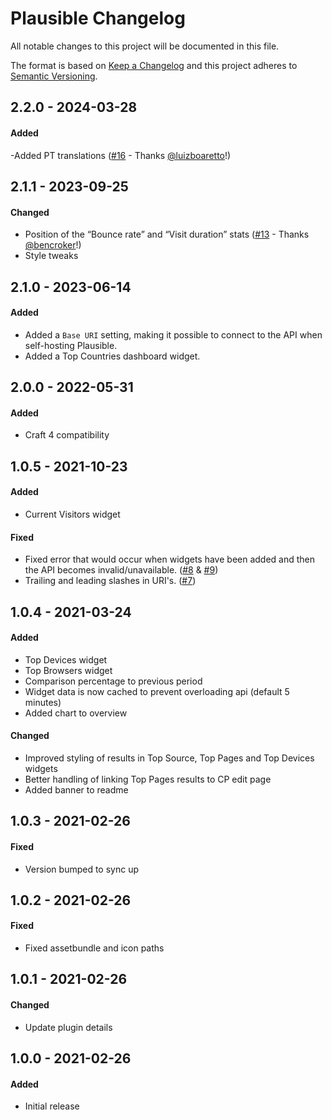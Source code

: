 # Plausible Changelog

All notable changes to this project will be documented in this file.

The format is based on [Keep a Changelog](http://keepachangelog.com/) and this project adheres to [Semantic Versioning](http://semver.org/).

## 2.2.0 - 2024-03-28

#### Added
-Added PT translations ([#16](https://github.com/shornuk/craft-plausible/pull/16) - Thanks [@luizboaretto](https://github.com/luizboaretto)!)

## 2.1.1 - 2023-09-25

#### Changed
- Position of the “Bounce rate” and “Visit duration” stats ([#13](https://github.com/shornuk/craft-plausible/pull/13) - Thanks [@bencroker](https://github.com/bencroker)!)
- Style tweaks

## 2.1.0 - 2023-06-14

#### Added
- Added a `Base URI` setting, making it possible to connect to the API when self-hosting Plausible.
- Added a Top Countries dashboard widget.

## 2.0.0 - 2022-05-31

#### Added
- Craft 4 compatibility

## 1.0.5 - 2021-10-23

#### Added
- Current Visitors widget

#### Fixed
- Fixed error that would occur when widgets have been added and then the API becomes invalid/unavailable. ([#8](https://github.com/shornuk/craft-plausible/issues/8) & [#9](https://github.com/shornuk/craft-plausible/issues/8))
- Trailing and leading slashes in URI's. ([#7](https://github.com/shornuk/craft-plausible/issues/7))

## 1.0.4 - 2021-03-24

#### Added
- Top Devices widget
- Top Browsers widget
- Comparison percentage to previous period
- Widget data is now cached to prevent overloading api (default 5 minutes)
- Added chart to overview

#### Changed
- Improved styling of results in Top Source, Top Pages and Top Devices widgets
- Better handling of linking Top Pages results to CP edit page
- Added banner to readme

## 1.0.3 - 2021-02-26
#### Fixed
- Version bumped to sync up

## 1.0.2 - 2021-02-26
#### Fixed
- Fixed assetbundle and icon paths

## 1.0.1 - 2021-02-26
#### Changed
- Update plugin details

## 1.0.0 - 2021-02-26
#### Added
- Initial release

